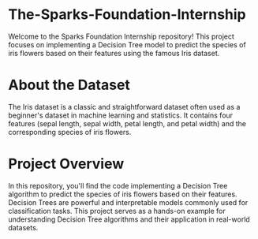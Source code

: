 # The-Sparks-Foundation-Internship
Welcome to the Sparks Foundation Internship repository! This project focuses on implementing a Decision Tree model to predict the species of iris flowers based on their features using the famous Iris dataset.

# About the Dataset
The Iris dataset is a classic and straightforward dataset often used as a beginner's dataset in machine learning and statistics. It contains four features (sepal length, sepal width, petal length, and petal width) and the corresponding species of iris flowers.

# Project Overview
In this repository, you'll find the code implementing a Decision Tree algorithm to predict the species of iris flowers based on their features. Decision Trees are powerful and interpretable models commonly used for classification tasks. This project serves as a hands-on example for understanding Decision Tree algorithms and their application in real-world datasets.
